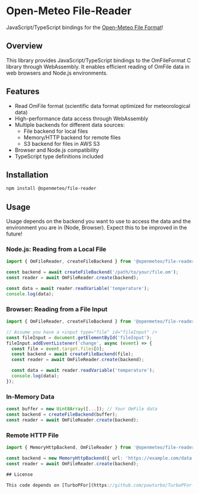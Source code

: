 # Open-Meteo File-Reader

JavaScript/TypeScript bindings for the [Open-Meteo File Format](https://github.com/open-meteo/om-file-format/)!

## Overview

This library provides JavaScript/TypeScript bindings to the OmFileFormat C library through WebAssembly. It enables efficient reading of OmFile data in web browsers and Node.js environments.

## Features

- Read OmFile format (scientific data format optimized for meteorological data)
- High-performance data access through WebAssembly
- Multiple backends for different data sources:
  - File backend for local files
  - Memory/HTTP backend for remote files
  - S3 backend for files in AWS S3
- Browser and Node.js compatibility
- TypeScript type definitions included

## Installation

```bash
npm install @openmeteo/file-reader
```

## Usage

Usage depends on the backend you want to use to access the data and the environment you are in (Node, Browser). Expect this to be improved in the future!

### Node.js: Reading from a Local File

```typescript
import { OmFileReader, createFileBackend } from '@openmeteo/file-reader';

const backend = await createFileBackend('/path/to/your/file.om');
const reader = await OmFileReader.create(backend);

const data = await reader.readVariable('temperature');
console.log(data);
```

### Browser: Reading from a File Input

```typescript
import { OmFileReader, createFileBackend } from '@openmeteo/file-reader';

// Assume you have a <input type="file" id="fileInput" />
const fileInput = document.getElementById('fileInput');
fileInput.addEventListener('change', async (event) => {
  const file = event.target.files[0];
  const backend = await createFileBackend(file);
  const reader = await OmFileReader.create(backend);

  const data = await reader.readVariable('temperature');
  console.log(data);
});
```

### In-Memory Data

```typescript
const buffer = new Uint8Array([...]); // Your OmFile data
const backend = createFileBackend(buffer);
const reader = await OmFileReader.create(backend);
```

### Remote HTTP File

```typescript
import { MemoryHttpBackend, OmFileReader } from '@openmeteo/file-reader';

const backend = new MemoryHttpBackend({ url: 'https://example.com/data.om' });
const reader = await OmFileReader.create(backend);

## License

This code depends on [TurboPFor](https://github.com/powturbo/TurboPFor-Integer-Compression) and [open-meteo](https://github.com/open-meteo/open-meteo) code; their license restrictions apply.
